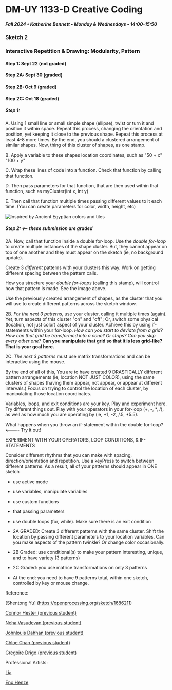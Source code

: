 # DM-UY 1133-D Creative Coding
##### Fall 2024 • Katherine Bennett • Monday & Wednesdays • 14:00-15:50

### Sketch 2

### Interactive Repetition & Drawing: Modularity, Pattern


#### Step 1: Sept 22 (not graded)
#### Step 2A: Sept 30 (graded)
#### Step 2B: Oct 9  (graded)
#### Step 2C: Oct 18  (graded)


        
##### Step 1:
 
 A. Using 1 small line or small simple shape (ellipse), twist or turn it and position it within space. Repeat this process, changing the orientation and position, yet keeping it close to the previous shape. Repeat this process at least 4-8 more times. By the end, you should a clustered arrangement of similar shapes. Now, thing of this cluster of shapes, as one stamp.

 B. Apply a variable to these shapes location coordinates, such as "50 + x" "100 + y"

 C. Wrap these lines of code into a function. Check that function by calling that function.

 D. Then pass parameters for that function, that are then used within that function, such as myCluster(int x, int y)

 E. Then call that function multiple times passing different values to it each time. (You can create parameters for color, width, height, etc)


![Inspired by Ancient Egyptian colors and tiles](http://1.bp.blogspot.com/-s3ks8j1jw6M/UASekhqS0BI/AAAAAAAAkRQ/oIW8a5qraS0/s1600/Egypt-047.jpg)


##### Step 2:  <-- these submission are graded

 2A.  Now, call that function inside a double for-loop. Use the *double for-loop* to create multiple instances of the shape cluster. But, they cannot appear on top of one another and they must appear on the sketch (ie, no background update).

 Create 3 _different_ patterns with your clusters this way. Work on getting different spacing between the pattern calls.

 How you structure your *double for-loops* (calling this stamp), will control how that pattern is made. See the image above.

 Use the previously created arrangement of shapes, as the cluster that you will use to create different patterns across the sketch window. 

 2B. _For the next 3 patterns_, use your cluster, calling it multiple times (again). Yet, turn aspects of this cluster "on" and "off"; Or, switch some physical (location, not just color) aspect of your cluster. Achieve this by using if-statements within your for-loop. _How can you start to deviate from a grid? How can that grid be transformed into a cone? Or strips? Can you skip every other one?_ <strong> Can you manipulate that grid so that it is less grid-like? That is your goal here.</strong> 


 2C. _The next 3 patterns_ must use matrix transformations and can be interactive using the mouse.


 By the end of all of this, You are to have created 9 DRASTICALLY different pattern arrangements (ie, location NOT JUST COLOR), using the same clusters of shapes (having them appear, not appear, or appear at different intervals.) Focus on trying to control the location of each cluster, by manipulating those location coordinates. 


 Variables, loops, and exit conditions are your key. Play and experiment here. Try different things out. Play with your operators in your for-loop (+, -, *, /), as well as how much you are operating by (ie, +1, -2, /.5, *5.5). 

 What happens when you throw an if-statement within the double for-loop? <---- Try it out!

 EXPERIMENT WITH YOUR OPERATORS, LOOP CONDITIONS, & IF-STATEMENTS

 Consider different rhythms that you can make with spacing, direction/orientation and repetition. Use a keyPress to switch between different patterns. As a result, all of your patterns should appear in ONE sketch

 - use active mode
 - use variables, manipulate variables
 - use custom functions
 - that passing parameters
 - use double loops (for, while). Make sure there is an exit condition

 - 2A GRADED: Create 3 different patterns with the same cluster. Shift the location by passing different parameters to your location variables. Can you make aspects of the pattern twinkle? Or change color occasionally.
 - 2B Graded: use conditional(s) to make your pattern interesting, unique, and to have variety (3 patterns)
 - 2C Graded: you use matrice transformations on only 3 patterns
 - At the end: you need to have 9 patterns total, within one sketch, controlled by key or mouse change.


 Reference: 

 [Shentong Yu] (https://openprocessing.org/sketch/1686211)

 [Connor Hester (previous student)](https://openprocessing.org/sketch/971975)

 [Neha Vasudevan (previous student)](https://openprocessing.org/sketch/971738)

 [Johnlouis Dahhan (previous student)](https://openprocessing.org/sketch/971999)

 [Chloe Chan (previous student)](https://openprocessing.org/sketch/971981)

 [Gregoire Drigo (previous student)](https://openprocessing.org/sketch/971994)

 Professional Artists:

 [Lia](http://www.liaworks.com/category/theprojects/)

 [Eno Henze](http://enohenze.de/)